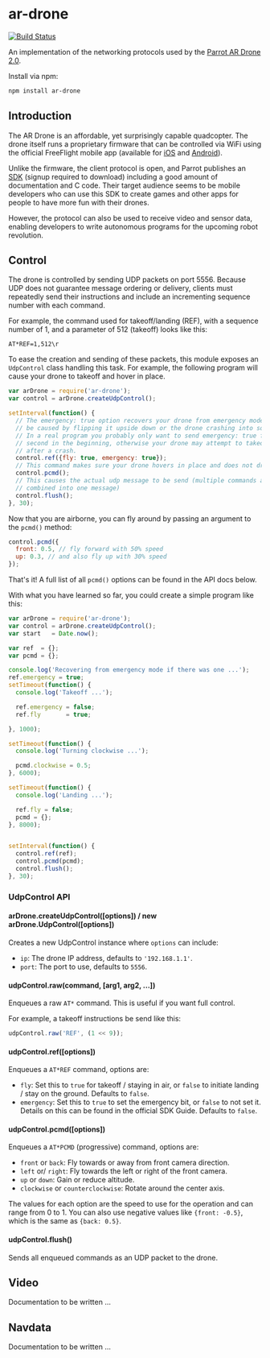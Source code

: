 # ar-drone

[![Build Status](https://secure.travis-ci.org/felixge/node-ar-drone.png)](http://travis-ci.org/felixge/node-ar-drone)

An implementation of the networking protocols used by the
[Parrot AR Drone 2.0](http://ardrone2.parrot.com/).

Install via npm:

```bash
npm install ar-drone
```

## Introduction

The AR Drone is an affordable, yet surprisingly capable quadcopter. The drone
itself runs a proprietary firmware that can be controlled via WiFi using the official
FreeFlight mobile app
(available for [iOS](http://itunes.apple.com/us/app/freeflight/id373065271?mt=8) and [Android](https://play.google.com/store/apps/details?id=com.parrot.freeflight&hl=en)).

Unlike the firmware, the client protocol is open, and Parrot publishes an [SDK](https://projects.ardrone.org/projects/show/ardrone-api)
(signup required to download) including a good amount of documentation and C
code. Their target audience seems to be mobile developers who can use this
SDK to create games and other apps for people to have more fun with their drones.

However, the protocol can also be used to receive video and sensor data, enabling
developers to write autonomous programs for the upcoming robot revolution.

## Control

The drone is controlled by sending UDP packets on port 5556. Because UDP
does not guarantee message ordering or delivery, clients must repeatedly send
their instructions and include an incrementing sequence number with each
command.

For example, the command used for takeoff/landing (REF), with a sequence number
of 1, and a parameter of 512 (takeoff) looks like this:

```
AT*REF=1,512\r
```

To ease the creation and sending of these packets, this module exposes an
`UdpControl` class handling this task. For example, the following program will
cause your drone to takeoff and hover in place.

```js
var arDrone = require('ar-drone');
var control = arDrone.createUdpControl();

setInterval(function() {
  // The emergency: true option recovers your drone from emergency mode that can
  // be caused by flipping it upside down or the drone crashing into something.
  // In a real program you probably only want to send emergency: true for one
  // second in the beginning, otherwise your drone may attempt to takeoff again
  // after a crash.
  control.ref({fly: true, emergency: true});
  // This command makes sure your drone hovers in place and does not drift.
  control.pcmd();
  // This causes the actual udp message to be send (multiple commands are
  // combined into one message)
  control.flush();
}, 30);
```

Now that you are airborne, you can fly around by passing an argument to the
`pcmd()` method:

```js
control.pcmd({
  front: 0.5, // fly forward with 50% speed
  up: 0.3, // and also fly up with 30% speed
});
```

That's it! A full list of all `pcmd()` options can be found in the API docs
below.

With what you have learned so far, you could create a simple program
like this:

```js
var arDrone = require('ar-drone');
var control = arDrone.createUdpControl();
var start   = Date.now();

var ref  = {};
var pcmd = {};

console.log('Recovering from emergency mode if there was one ...');
ref.emergency = true;
setTimeout(function() {
  console.log('Takeoff ...');

  ref.emergency = false;
  ref.fly       = true;

}, 1000);

setTimeout(function() {
  console.log('Turning clockwise ...');

  pcmd.clockwise = 0.5;
}, 6000);

setTimeout(function() {
  console.log('Landing ...');

  ref.fly = false;
  pcmd = {};
}, 8000);


setInterval(function() {
  control.ref(ref);
  control.pcmd(pcmd);
  control.flush();
}, 30);
```

### UdpControl API

#### arDrone.createUdpControl([options]) / new arDrone.UdpControl([options])

Creates a new UdpControl instance where `options` can include:

* `ip`: The drone IP address, defaults to `'192.168.1.1'`.
* `port`: The port to use, defaults to `5556`.

#### udpControl.raw(command, [arg1, arg2, ...])

Enqueues a raw `AT*` command. This is useful if you want full control.

For example, a takeoff instructions be send like this:

```js
udpControl.raw('REF', (1 << 9));
```

#### udpControl.ref([options])

Enqueues a `AT*REF` command, options are:

* `fly`: Set this to `true` for takeoff / staying in air, or `false` to initiate
  landing / stay on the ground. Defaults to `false`.
* `emergency`: Set this to `true` to set the emergency bit, or `false` to not
  set it. Details on this can be found in the official SDK Guide. Defaults to
  `false`.

#### udpControl.pcmd([options])

Enqueues a `AT*PCMD` (progressive) command, options are:

* `front` or `back`: Fly towards or away from front camera direction.
* `left` or/ `right`: Fly towards the left or right of the front camera.
* `up` or `down`: Gain or reduce altitude.
* `clockwise` or `counterclockwise`: Rotate around the center axis.

The values for each option are the speed to use for the operation and can range
from 0 to 1. You can also use negative values like `{front: -0.5}`, which is
the same as `{back: 0.5}`.

#### udpControl.flush()

Sends all enqueued commands as an UDP packet to the drone.

## Video

Documentation to be written ...

## Navdata

Documentation to be written ...
